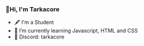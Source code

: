 ### 👋Hi, I'm Tarkacore
- 🖋️ I'm a Student
- 🌱 I’m currently learning Javascript, HTML and CSS
- 💬 Discord: tarkacore
